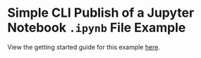 # Simple CLI Publish of a Jupyter Notebook `.ipynb` File Example

View the getting started guide for this example [here](https://www.matatika.com/docs/getting-started/publish-notebook-with-cli).

